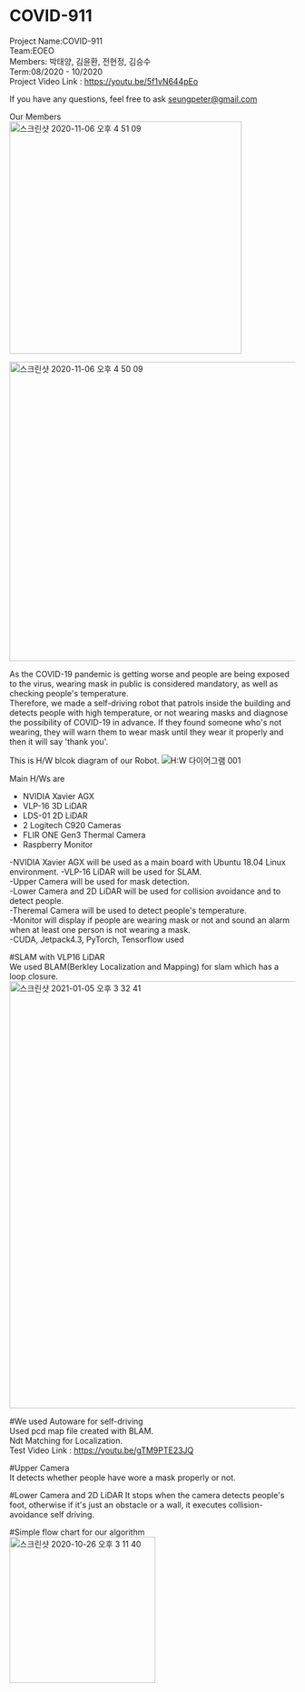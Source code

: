 # COVID-911
  

Project Name:COVID-911   
Team:EOEO   
Members: 박태양, 김윤환, 전현정, 김승수   
Term:08/2020 - 10/2020   
Project Video Link : https://youtu.be/5f1vN644pEo   

If you have any questions, feel free to ask seungpeter@gmail.com   

Our Members   
<img width="409" alt="스크린샷 2020-11-06 오후 4 51 09" src="https://user-images.githubusercontent.com/66055313/98340209-57f3cc80-2050-11eb-85cb-211f9488efd9.png">   


<img width="527" alt="스크린샷 2020-11-06 오후 4 50 09" src="https://user-images.githubusercontent.com/66055313/98340102-2b3fb500-2050-11eb-910d-6c02d1f01a56.png">

  
As the COVID-19 pandemic is getting worse and people are being exposed to the virus, wearing mask in public is considered mandatory, as well as checking people's temperature.    
Therefore, we made a self-driving robot that patrols inside the building and detects people with high temperature, or not wearing masks and diagnose the possibility of COVID-19 in advance. If they found someone who's not wearing, they will warn them to wear mask until they wear it properly and then it will say 'thank you'.   


This is H/W blcok diagram of our Robot.
![H:W 다이어그램 001](https://user-images.githubusercontent.com/66055313/97284762-c54f7280-1884-11eb-9304-952abccadbb0.jpeg)





Main H/Ws are   

* NVIDIA Xavier AGX   
* VLP-16 3D LiDAR   
* LDS-01 2D LiDAR
* 2 Logitech C920 Cameras 
* FLIR ONE Gen3 Thermal Camera   
* Raspberry Monitor


-NVIDIA Xavier AGX will be used as a main board with Ubuntu 18.04 Linux environment. 
-VLP-16 LiDAR will be used for SLAM.   
-Upper Camera will be used for mask detection.   
-Lower Camera and 2D LiDAR will be used for collision avoidance and to detect people.   
-Theremal Camera will be used to detect people's temperature.   
-Monitor will display if people are wearing mask or not and sound an alarm when at least one person is not wearing a mask.   
-CUDA, Jetpack4.3, PyTorch, Tensorflow used


#SLAM with VLP16 LiDAR   
We used BLAM(Berkley Localization and Mapping) for slam which has a loop closure.   
<img width="752" alt="스크린샷 2021-01-05 오후 3 32 41" src="https://user-images.githubusercontent.com/66055313/103614195-6173b500-4f6b-11eb-9c5f-11b3cda6808d.png">   

#We used Autoware for self-driving   
Used pcd map file created with BLAM.   
Ndt Matching for Localization.   
Test Video Link : https://youtu.be/gTM9PTE23JQ   

#Upper Camera   
It detects whether people have wore a mask properly or not.   

#Lower Camera and 2D LiDAR
It stops when the camera detects people's foot, otherwise if it's just an obstacle or a wall, it executes collision-avoidance self driving.   

#Simple flow chart for our algorithm   
<img width="257" alt="스크린샷 2020-10-26 오후 3 11 40" src="https://user-images.githubusercontent.com/66055313/97139333-a0cc9b00-179d-11eb-8dbb-c52e0b0fe7b6.png">




